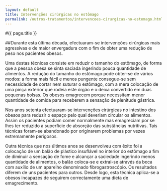 ```yaml
---
layout: default
title: Intervenções cirúrgicas no estômago
permalink: /outros-tratamentos/intervencoes-cirurgicas-no-estomago.html
---
```


#{{ page.title }}

##Durante esta última década, efectuaram-se intervenções cirúrgicas mais agressivas e de maior envergadura com o fim de obter uma redução de peso nos pacientes obesos.

Uma destas técnicas consiste em reduzir o tamanho do estômago, de forma que a pessoa obesa se sinta saciada ingerindo pouca quantidade de alimentos. A redução do tamanho do estômago pode obter-se de vários modos: a forma mais fácil e menos pungente consegue-se sem necessidade de cortar nem suturar o estômago, com a mera colocação de uma pinça exterior que rodeia este órgão e o deixa convertido em duas pequenas bolsas. Os obesos emagrecem porque necessitam menor quantidade de comida para receberem a sensação de plenitude gástrica.

Nos anos setenta efectuaram-se intervenções cirúrgicas no intestino dos obesos para reduzir o espaço pelo qual deveriam circular os alimentos. Assim os pacientes podiam comer normalmente mas emagreciam por se lhes ter reduzido a superfície de absorção das substâncias nutritivas. Tais técnicas foram-se abandonado por originarem problemas por vezes extremamente perigosos.

Outra técnica que nos últimos anos se desenvolveu com êxito foi a colocação de um balão de plástico insuflável no interior do estômago a fim de diminuir a sensação de fome e alcançar a saciedade ingerindo menos quantidade de alimentos, o balão coloca-se e extrai-se através da boca com auxílio de um aparelho denominado fibrogastroscópio. Os resultados diferem de uns pacientes para outros. Desde logo, esta técnica aplica-se a obesos incapazes de seguirem correctamente uma dieta de emagrecimento.
